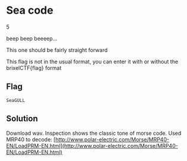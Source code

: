# Sea code
5

beep beep beeeep...

This one should be fairly straight forward

This flag is not in the usual format, you can enter it with or without the brixelCTF{flag} format

## Flag
```
SeaGULL
```

## Solution
Download wav. Inspection shows the classic tone of morse code. Used MRP40 to decode:
[http://www.polar-electric.com/Morse/MRP40-EN/LoadPRM-EN.html](http://www.polar-electric.com/Morse/MRP40-EN/LoadPRM-EN.html)



